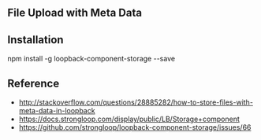 ## File Upload with Meta Data

## Installation

npm install -g loopback-component-storage --save


## Reference
* http://stackoverflow.com/questions/28885282/how-to-store-files-with-meta-data-in-loopback  
* https://docs.strongloop.com/display/public/LB/Storage+component  
* https://github.com/strongloop/loopback-component-storage/issues/66  